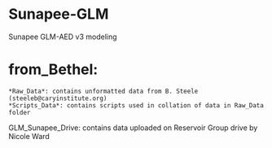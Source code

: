 # Sunapee-GLM
Sunapee GLM-AED v3 modeling

# from_Bethel:
	*Raw_Data*: contains unformatted data from B. Steele (steeleb@caryinstitute.org)
	*Scripts_Data*: contains scripts used in collation of data in Raw_Data folder

GLM_Sunapee_Drive: contains data uploaded on Reservoir Group drive by Nicole Ward 

